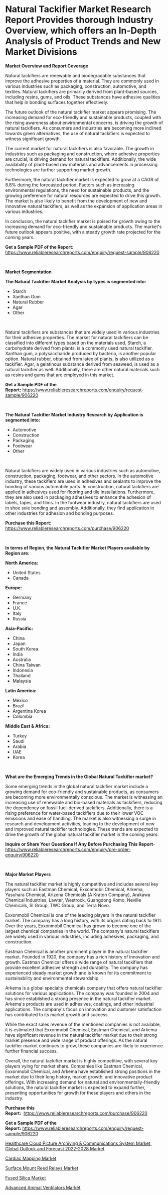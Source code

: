 <p><h1>Natural Tackifier Market Research Report Provides thorough Industry Overview, which offers an In-Depth Analysis of Product Trends and New Market Divisions</h1></p><p><strong>Market Overview and Report Coverage</strong></p>
<p><p>Natural tackifiers are renewable and biodegradable substances that improve the adhesive properties of a material. They are commonly used in various industries such as packaging, construction, automotive, and textiles. Natural tackifiers are primarily derived from plant-based sources, including resins, gums, and oils. These substances have adhesive qualities that help in bonding surfaces together effectively.</p><p>The future outlook of the natural tackifier market appears promising. The increasing demand for eco-friendly and sustainable products, coupled with the rising awareness about environmental concerns, is driving the growth of natural tackifiers. As consumers and industries are becoming more inclined towards green alternatives, the use of natural tackifiers is expected to witness significant growth.</p><p>The current market for natural tackifiers is also favorable. The growth in industries such as packaging and construction, where adhesive properties are crucial, is driving demand for natural tackifiers. Additionally, the wide availability of plant-based raw materials and advancements in processing technologies are further supporting market growth.</p><p>Furthermore, the natural tackifier market is expected to grow at a CAGR of 8.8% during the forecasted period. Factors such as increasing environmental regulations, the need for sustainable products, and the growing preference for natural resources are expected to drive this growth. The market is also likely to benefit from the development of new and innovative natural tackifiers, as well as the expansion of application areas in various industries.</p><p>In conclusion, the natural tackifier market is poised for growth owing to the increasing demand for eco-friendly and sustainable products. The market's future outlook appears positive, with a steady growth rate projected for the coming years.</p></p>
<p><strong>Get a Sample PDF of the Report:</strong> <a href="https://www.reliableresearchreports.com/enquiry/request-sample/906220">https://www.reliableresearchreports.com/enquiry/request-sample/906220</a></p>
<p>&nbsp;</p>
<p><strong>Market Segmentation</strong></p>
<p><strong>The Natural Tackifier Market Analysis by types is segmented into:</strong></p>
<p><ul><li>Starch</li><li>Xanthan Gum</li><li>Natural Rubber</li><li>Agar</li><li>Other</li></ul></p>
<p>&nbsp;</p>
<p><p>Natural tackifiers are substances that are widely used in various industries for their adhesive properties. The market for natural tackifiers can be classified into different types based on the materials used. Starch, a carbohydrate derived from plants, is a commonly used natural tackifier. Xanthan gum, a polysaccharide produced by bacteria, is another popular option. Natural rubber, obtained from latex of plants, is also utilized as a tackifier. Agar, a gelatinous substance derived from seaweed, is used as a natural tackifier as well. Additionally, there are other natural materials such as resins and gums that are employed in this market.</p></p>
<p><strong>Get a Sample PDF of the Report:</strong>&nbsp;<a href="https://www.reliableresearchreports.com/enquiry/request-sample/906220">https://www.reliableresearchreports.com/enquiry/request-sample/906220</a></p>
<p>&nbsp;</p>
<p><strong>The Natural Tackifier Market Industry Research by Application is segmented into:</strong></p>
<p><ul><li>Automotive</li><li>Construction</li><li>Packaging</li><li>Footwear</li><li>Other</li></ul></p>
<p>&nbsp;</p>
<p><p>Natural tackifiers are widely used in various industries such as automotive, construction, packaging, footwear, and other sectors. In the automotive industry, these tackifiers are used in adhesives and sealants to improve the bonding of various automobile parts. In construction, natural tackifiers are applied in adhesives used for flooring and tile installations. Furthermore, they are also used in packaging adhesives to enhance the adhesion of labels, tapes, and films. In the footwear industry, natural tackifiers are used in shoe sole bonding and assembly. Additionally, they find application in other industries for adhesion and bonding purposes.</p></p>
<p><strong>Purchase this Report:</strong>&nbsp; <a href="https://www.reliableresearchreports.com/purchase/906220">https://www.reliableresearchreports.com/purchase/906220</a></p>
<p>&nbsp;</p>
<p><strong>In terms of Region, the Natural Tackifier Market Players available by Region are:</strong></p>
<p>
    <p> <strong> North America: </strong>
        <ul>
            <li>United States</li>
            <li>Canada</li>
        </ul>
        </p> 
    <p> <strong> Europe: </strong>
        <ul>
            <li>Germany</li>
            <li>France</li>
            <li>U.K.</li>
            <li>Italy</li>
            <li>Russia</li>
        </ul>
        </p> 
    <p> <strong> Asia-Pacific: </strong>
        <ul>
            <li>China</li>
            <li>Japan</li>
            <li>South Korea</li>
            <li>India</li>
            <li>Australia</li>
            <li>China Taiwan</li>
            <li>Indonesia</li>
            <li>Thailand</li>
            <li>Malaysia</li>
        </ul>
        </p> 
    <p> <strong> Latin America: </strong>
        <ul>
            <li>Mexico</li>
            <li>Brazil</li>
            <li>Argentina Korea</li>
            <li>Colombia</li>
        </ul>
        </p> 
    <p> <strong> Middle East & Africa: </strong>
        <ul>
            <li>Turkey</li>
            <li>Saudi</li>
            <li>Arabia</li>
            <li>UAE</li>
            <li>Korea</li>
        </ul>
    </p>
    </p>
<p>&nbsp;</p>
<p><strong>What are the Emerging Trends in the Global Natural Tackifier market?</strong></p>
<p><p>Some emerging trends in the global natural tackifier market include a growing demand for eco-friendly and sustainable products, as consumers are becoming more environmentally conscious. The market is witnessing an increasing use of renewable and bio-based materials as tackifiers, reducing the dependency on fossil fuel-derived tackifiers. Additionally, there is a rising preference for water-based tackifiers due to their lower VOC emissions and ease of handling. The market is also witnessing a surge in research and development activities, leading to the development of new and improved natural tackifier technologies. These trends are expected to drive the growth of the global natural tackifier market in the coming years.</p></p>
<p><strong>Inquire or Share Your Questions If Any Before Purchasing This Report</strong>- <a href="https://www.reliableresearchreports.com/enquiry/pre-order-enquiry/906220">https://www.reliableresearchreports.com/enquiry/pre-order-enquiry/906220</a></p>
<p>&nbsp;</p>
<p><strong>Major Market Players</strong></p>
<p><p>The natural tackifier market is highly competitive and includes several key players such as Eastman Chemical, Exxonmobil Chemical, Arkema, Yasuhara Chemical, Arizona Chemicals (A Kraton Company), Arakawa Chemical Industries, Lawter, Westrock, Guangdong Komo, Neville Chemicals, SI Group, TWC Group, and Terra Novo. </p><p>Exxonmobil Chemical is one of the leading players in the natural tackifier market. The company has a long history, with its origins dating back to 1911. Over the years, Exxonmobil Chemical has grown to become one of the largest chemical companies in the world. The company's natural tackifiers are widely used in various industries, including adhesives, packaging, and construction. </p><p>Eastman Chemical is another prominent player in the natural tackifier market. Founded in 1920, the company has a rich history of innovation and growth. Eastman Chemical offers a wide range of natural tackifiers that provide excellent adhesive strength and durability. The company has experienced steady market growth and is known for its commitment to sustainability and environmental stewardship. </p><p>Arkema is a global specialty chemicals company that offers natural tackifier solutions for various applications. The company was founded in 2004 and has since established a strong presence in the natural tackifier market. Arkema's products are used in adhesives, coatings, and other industrial applications. The company's focus on innovation and customer satisfaction has contributed to its market growth and success. </p><p>While the exact sales revenue of the mentioned companies is not available, it is estimated that Exxonmobil Chemical, Eastman Chemical, and Arkema have significant revenue in the natural tackifier market due to their strong market presence and wide range of product offerings. As the natural tackifier market continues to grow, these companies are likely to experience further financial success.</p><p>Overall, the natural tackifier market is highly competitive, with several key players vying for market share. Companies like Eastman Chemical, Exxonmobil Chemical, and Arkema have established strong positions in the market due to their long history, market growth, and innovative product offerings. With increasing demand for natural and environmentally-friendly solutions, the natural tackifier market is expected to expand further, presenting opportunities for growth for these players and others in the industry.</p></p>
<p><strong>Purchase this Report:</strong>&nbsp;&nbsp;<a href="https://www.reliableresearchreports.com/purchase/906220">https://www.reliableresearchreports.com/purchase/906220</a></p>
<p></p>
<p><strong>Get a Sample PDF of the Report:</strong>&nbsp;<a href="https://www.reliableresearchreports.com/enquiry/request-sample/906220">https://www.reliableresearchreports.com/enquiry/request-sample/906220</a></p>
<p><p><a href="https://issuu.com/reportprime-2/docs/healthcare-cloud-picture-archiving-communications-?fr=xKAE9_zU1NQ">Healthcare Cloud Picture Archiving & Communications System Market, Global Outlook and Forecast 2022-2028 Market</a></p><p><a href="https://www.reportprime.com/cardiac-mapping-r11242">Cardiac Mapping Market</a></p><p><a href="https://www.reportprime.com/surface-mount-reed-relays-r1640">Surface Mount Reed Relays Market</a></p><p><a href="https://www.linkedin.com/pulse/fused-silica-market-share-amp-new-trends-analysis-ltk8e/">Fused Silica Market</a></p><p><a href="https://github.com/GroverBarry/Market-Research-Report-List-1/blob/main/advanced-animal-ventilators-market.md">Advanced Animal Ventilators Market</a></p></p>